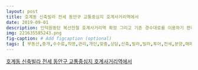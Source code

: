 ```yaml
---
layout: post
title: 호계동 신축빌라 전세 동안구 교통중심지 호계사거리역에서 
date: 2019-09-01
description: 인덕원동탄 복선전철 호계사거리역 확정 그리고 기존 경수대로를 이용하기 편리한 호계동 quot삼성원시티quot 전세입니다 버스정류장 도보 1분 서울외곽 순환도로 영동고속도로 북수원 IC 경인고속도로 
img: 221635585243.png
fig-caption: # Add figcaption (optional)
tags: [ 부동산,중개,수수료,직영,관리,개인,맞춤,상담,신축,빌라,빌라,투어,전세,분양,매매,안양시,동안구,호계동,신축,빌라,삼성,시티,준공,최고,세대,평형,평형,엘리베이터,주차장,진설,층간소음,완화,절전,전등,일괄,소등,스위치,관리,책임,보증,문의사항,부장,허경환,소개,동안구,신축,빌라,전세,대규모,아파트,재개발,사업,인덕원,복선전철,사거리역,확정,기존,경수대로,이용,호계동,삼성,시티,전세,버스정류장,도보,서울,외곽,순환도로,영동,고속도로,수원,경인,고속도로,공항,직행,버스,이용,교통,중심지,범계역,자동차,거리,안양,군포,의왕,안산,수원,인접,시로,접근성,호계동,신축,빌라,전세,호성,초등학교,중학교,평촌,중고,평촌,학원,가도,아이,부담,오픈,이마트,의왕,롯데,백화점,평촌,이마트,본점,한림대,학교,병원,원광대,병원,생활,인프라,자주,주차장,기계,주차장,혼재,호계동,신축,빌라,사이즈,현관,신발장,블루,컬러,슬라이딩,중문,공간,거실,인용,쇼파,여유,생활,간접,조명,영화,시청,디자인,아일랜드,주방,요리,별도,식탁,요리,시간,청소,관리,인덕션,메인,욕실,욕실,베란다,평촌,신도시,인접,경수대로,접근성,인접,시로,나들이,출퇴근,안양시,동안구,호계동,신축,빌라,전세,삼성,시티,방문,사전,미리,전화,부장,허경환 ]
---
```

[호계동 신축빌라 전세 동안구 교통중심지 호계사거리역에서 ](https://blog.naver.com/hkhpmsgs?Redirect=Log&logNo=221635585243)